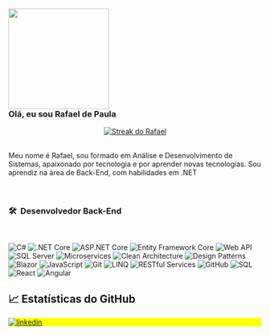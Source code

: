 <!-- Introdução -->
### <img src="https://thumbs.gfycat.com/ResponsibleUnfinishedAlpinegoat-small.gif" width="200px"> <br /> Olá, eu sou Rafael de Paula

<p align="center">
  <a href="https://git.io/streak-stats">
    <img alt="Streak do Rafael" src="http://github-readme-streak-stats.herokuapp.com?user=rafaelps15&theme=merko&hide_border=true&date_format=M%20j%5B%2C%20Y%5D&locale=pt-br&background=DD272700"/>
  </a>
</p>

<br>
Meu nome é Rafael, sou formado em Análise e Desenvolvimento de Sistemas, apaixonado por tecnologia e por aprender novas tecnologias. Sou aprendiz na área de Back-End, com habilidades em .NET
</br>

<br>
<br />

### 🛠 &nbsp;Desenvolvedor Back-End

<br />

![C#](https://img.shields.io/badge/C%23-292D3E?style=flat&logo=c-sharp&logoColor=884DC4)
![.NET Core](https://img.shields.io/badge/.NET_Core-292D3E?style=flat&logo=.net&logoColor=white)
![ASP.NET Core](https://img.shields.io/badge/ASP.NET_Core-292D3E?style=flat&logo=aspdotnet&logoColor=white)
![Entity Framework Core](https://img.shields.io/badge/Entity_Framework_Core-292D3E?style=flat&logo=entity-framework&logoColor=green)
![Web API](https://img.shields.io/badge/Web_API-292D3E?style=flat&logo=api&logoColor=white)
![SQL Server](https://img.shields.io/badge/-SQLServer-292D3E?style=flat&logo=microsoft-sql-server)
![Microservices](https://img.shields.io/badge/Microservices-292D3E?style=flat&logo=docker&logoColor=white)
![Clean Architecture](https://img.shields.io/badge/Clean_Architecture-292D3E?style=flat&logo=architecture&logoColor=white)
![Design Patterns](https://img.shields.io/badge/Design_Patterns-292D3E?style=flat&logo=design&logoColor=white)
![Blazor](https://img.shields.io/badge/Blazor-292D3E?style=flat&logo=blazor&logoColor=blue)
![JavaScript](https://img.shields.io/badge/JavaScript-292D3E?style=flat&logo=javascript&logoColor=yellow)
![Git](https://img.shields.io/badge/-Git-292D3E?style=flat&logo=git)
![LINQ](https://img.shields.io/badge/LINQ-292D3E?style=flat&logo=linq&logoColor=green)
![RESTful Services](https://img.shields.io/badge/RESTful_Services-292D3E?style=flat&logo=api&logoColor=white)
![GitHub](https://img.shields.io/badge/-GitHub-292D3E?style=flat&logo=github)
![SQL](https://img.shields.io/badge/-SQL-292D3E?style=flat&logo=sql)
![React](https://img.shields.io/badge/React-292D3E?style=flat&logo=react&logoColor=blue)
![Angular](https://img.shields.io/badge/Angular-292D3E?style=flat&logo=angular&logoColor=red)
<br />

## &#x1f4c8; Estatísticas do GitHub

<!-- Rede Social -->

<p align="left" style="background:yellow">
<a href="https://www.linkedin.com/in/rafael-de-paula-249604a3" target="_blank">
  <img align="center" src="https://img.shields.io/badge/-rafaeldepaula-05122A?style=flat&logo=linkedin" alt="linkedin"/>
</a>
</p>
